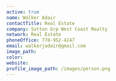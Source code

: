 ```yaml
---
active: true
name: Walker Adair
contactTitle: Real Estate
company: Sutton Grp West Coast Realty
network: Real Estate
phoneOffice: 778-952-4247
email: walkerjadair@gmail.com
image_path:
color:
website:
profile_image_path: /images/person.png
---
```




